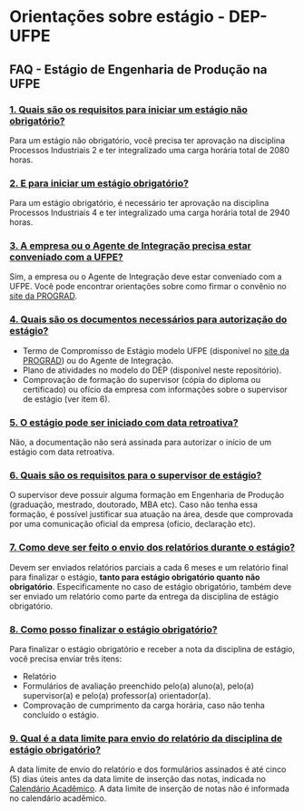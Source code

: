 # Orientações sobre estágio - DEP-UFPE

## FAQ - Estágio de Engenharia de Produção na UFPE

### [1. Quais são os requisitos para iniciar um estágio não obrigatório?](#requisitos-estagio-nao-obrigatorio)
Para um estágio não obrigatório, você precisa ter aprovação na disciplina Processos Industriais 2 e ter integralizado uma carga horária total de 2080 horas.

### [2. E para iniciar um estágio obrigatório?](#requisitos-estagio-obrigatorio)
Para um estágio obrigatório, é necessário ter aprovação na disciplina Processos Industriais 4 e ter integralizado uma carga horária total de 2940 horas.

### [3. A empresa ou o Agente de Integração precisa estar conveniado com a UFPE?](#convenio-empresa-agente-integracao)
Sim, a empresa ou o Agente de Integração deve estar conveniado com a UFPE. Você pode encontrar orientações sobre como firmar o convênio no [site da PROGRAD](https://www.ufpe.br/prograd/formacao-para-o-trabalho).

### [4. Quais são os documentos necessários para autorização do estágio?](#documentos-necessarios)
- Termo de Compromisso de Estágio modelo UFPE (disponível no [site da PROGRAD](https://www.ufpe.br/prograd/formacao-para-o-trabalho)) ou do Agente de Integração.
- Plano de atividades no modelo do DEP (disponível neste repositório).
- Comprovação de formação do supervisor (cópia do diploma ou certificado) ou ofício da empresa com informações sobre o supervisor de estágio (ver item 6).

### [5. O estágio pode ser iniciado com data retroativa?](#inicio-retroativo)
Não, a documentação não será assinada para autorizar o início de um estágio com data retroativa.

### [6. Quais são os requisitos para o supervisor de estágio?](#requisitos-supervisor)
O supervisor deve possuir alguma formação em Engenharia de Produção (graduação, mestrado, doutorado, MBA etc). Caso não tenha essa formação, é possível justificar sua atuação na área, desde que comprovada por uma comunicação oficial da empresa (ofício, declaração etc).

### [7. Como deve ser feito o envio dos relatórios durante o estágio?](#envio-relatorios)
Devem ser enviados relatórios parciais a cada 6 meses e um relatório final para finalizar o estágio, **tanto para estágio obrigatório quanto não obrigatório**.
Especificamente no caso de estágio obrigatório, também deve ser enviado um relatório como parte da entrega da disciplina de estágio obrigatório.

### [8. Como posso finalizar o estágio obrigatório?](#finalizacao-estagio-obrigatorio)
Para finalizar o estágio obrigatório e receber a nota da disciplina de estágio, você precisa enviar três itens:
- Relatório
- Formulários de avaliação preenchido pelo(a) aluno(a), pelo(a) supervisor(a) e pelo(a) professor(a) orientador(a).
- Comprovação de cumprimento da carga horária, caso não tenha concluído o estágio.

### [9. Qual é a data limite para envio do relatório da disciplina de estágio obrigatório?](#data-limite-relatorio-obrigatorio)
A data limite de envio do relatório e dos formulários assinados é até cinco (5) dias úteis antes da data limite de inserção das notas, indicada no [Calendário Acadêmico](https://www.ufpe.br/prograd/calendario-academico). A data limite de inserção de notas não é informada no calendário acadêmico.
